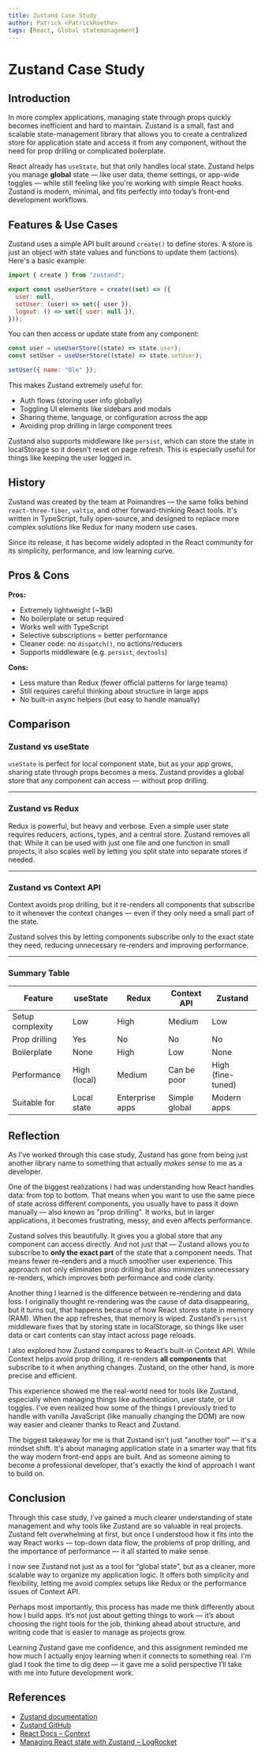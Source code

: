 ```yaml
---
title: Zustand Case Study
author: Patrick <PatrickRoethe>
tags: [React, Global statemanagement]
---
```


# Zustand Case Study

## Introduction

In more complex applications, managing state through props quickly becomes inefficient and hard to maintain. Zustand is a small, fast and scalable state-management library that allows you to create a centralized store for application state and access it from any component, without the need for prop drilling or complicated boilerplate.

React already has `useState`, but that only handles local state. Zustand helps you manage **global** state — like user data, theme settings, or app-wide toggles — while still feeling like you're working with simple React hooks. Zustand is modern, minimal, and fits perfectly into today’s front-end development workflows.

## Features & Use Cases

Zustand uses a simple API built around `create()` to define stores. A store is just an object with state values and functions to update them (actions). Here's a basic example:

```js
import { create } from "zustand";

export const useUserStore = create((set) => ({
  user: null,
  setUser: (user) => set({ user }),
  logout: () => set({ user: null }),
}));
```

You can then access or update state from any component:

```js
const user = useUserStore((state) => state.user);
const setUser = useUserStore((state) => state.setUser);

setUser({ name: "Ole" });
```

This makes Zustand extremely useful for:

- Auth flows (storing user info globally)
- Toggling UI elements like sidebars and modals
- Sharing theme, language, or configuration across the app
- Avoiding prop drilling in large component trees

Zustand also supports middleware like `persist`, which can store the state in localStorage so it doesn’t reset on page refresh. This is especially useful for things like keeping the user logged in.

## History

Zustand was created by the team at Poimandres — the same folks behind `react-three-fiber`, `valtio`, and other forward-thinking React tools. It's written in TypeScript, fully open-source, and designed to replace more complex solutions like Redux for many modern use cases.

Since its release, it has become widely adopted in the React community for its simplicity, performance, and low learning curve.

## Pros & Cons

**Pros:**

- Extremely lightweight (~1kB)
- No boilerplate or setup required
- Works well with TypeScript
- Selective subscriptions = better performance
- Cleaner code: no `dispatch()`, no actions/reducers
- Supports middleware (e.g. `persist`, `devtools`)

**Cons:**

- Less mature than Redux (fewer official patterns for large teams)
- Still requires careful thinking about structure in large apps
- No built-in async helpers (but easy to handle manually)

## Comparison

### Zustand vs useState

`useState` is perfect for local component state, but as your app grows, sharing state through props becomes a mess. Zustand provides a global store that any component can access — without prop drilling.

---

### Zustand vs Redux

Redux is powerful, but heavy and verbose. Even a simple user state requires reducers, actions, types, and a central store. Zustand removes all that: While it can be used with just one file and one function in small projects, it also scales well by letting you split state into separate stores if needed.

---

### Zustand vs Context API

Context avoids prop drilling, but it re-renders all components that subscribe to it whenever the context changes — even if they only need a small part of the state.

Zustand solves this by letting components subscribe only to the exact state they need, reducing unnecessary re-renders and improving performance.

---

### Summary Table

| Feature          | useState     | Redux           | Context API   | Zustand           |
| ---------------- | ------------ | --------------- | ------------- | ----------------- |
| Setup complexity | Low          | High            | Medium        | Low               |
| Prop drilling    | Yes          | No              | No            | No                |
| Boilerplate      | None         | High            | Low           | None              |
| Performance      | High (local) | Medium          | Can be poor   | High (fine-tuned) |
| Suitable for     | Local state  | Enterprise apps | Simple global | Modern apps       |

## Reflection

As I’ve worked through this case study, Zustand has gone from being just another library name to something that actually _makes sense_ to me as a developer.

One of the biggest realizations I had was understanding how React handles data: from top to bottom. That means when you want to use the same piece of state across different components, you usually have to pass it down manually — also known as "prop drilling". It works, but in larger applications, it becomes frustrating, messy, and even affects performance.

Zustand solves this beautifully. It gives you a global store that any component can access directly. And not just that — Zustand allows you to subscribe to **only the exact part** of the state that a component needs. That means fewer re-renders and a much smoother user experience. This approach not only eliminates prop drilling but also minimizes unnecessary re-renders, which improves both performance and code clarity.

Another thing I learned is the difference between re-rendering and data loss. I originally thought re-rendering was the cause of data disappearing, but it turns out, that happens because of how React stores state in memory (RAM). When the app refreshes, that memory is wiped. Zustand’s `persist` middleware fixes that by storing state in localStorage, so things like user data or cart contents can stay intact across page reloads.

I also explored how Zustand compares to React’s built-in Context API. While Context helps avoid prop drilling, it re-renders **all components** that subscribe to it when anything changes. Zustand, on the other hand, is more precise and efficient.

This experience showed me the real-world need for tools like Zustand, especially when managing things like authentication, user state, or UI toggles. I've even realized how some of the things I previously tried to handle with vanilla JavaScript (like manually changing the DOM) are now way easier and cleaner thanks to React and Zustand.

The biggest takeaway for me is that Zustand isn't just "another tool" — it's a mindset shift. It's about managing application state in a smarter way that fits the way modern front-end apps are built. And as someone aiming to become a professional developer, that's exactly the kind of approach I want to build on.

## Conclusion

Through this case study, I’ve gained a much clearer understanding of state management and why tools like Zustand are so valuable in real projects. Zustand felt overwhelming at first, but once I understood how it fits into the way React works — top-down data flow, the problems of prop drilling, and the importance of performance — it all started to make sense.

I now see Zustand not just as a tool for “global state”, but as a cleaner, more scalable way to organize my application logic. It offers both simplicity and flexibility, letting me avoid complex setups like Redux or the performance issues of Context API.

Perhaps most importantly, this process has made me think differently about how I build apps. It’s not just about getting things to work — it’s about choosing the right tools for the job, thinking ahead about structure, and writing code that is easier to manage as projects grow.

Learning Zustand gave me confidence, and this assignment reminded me how much I actually enjoy learning when it connects to something real. I'm glad I took the time to dig deep — it gave me a solid perspective I’ll take with me into future development work.

## References

- [Zustand documentation](https://docs.pmnd.rs/zustand)
- [Zustand GitHub](https://github.com/pmndrs/zustand)
- [React Docs – Context](https://react.dev/learn/passing-data-deeply-with-context)
- [Managing React state with Zustand – LogRocket](https://blog.logrocket.com/managing-react-state-zustand/#zustand-better-redux)
